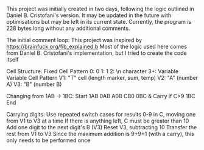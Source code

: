 This project was initially created in two days, following the logic outlined in Daniel B. Cristofani's version. It may be updated in the future with optimisations but may be left in its current state. 
Currently, the program is 228 bytes long without any additional comments. 

The initial comment loop: 
  This project was inspired by https://brainfuck.org/fib_explained.b
  Most of the logic used here comes from Daniel B. Cristofani's implementation, but I tried to create the code itself
  
  Cell Structure:
  Fixed Cell Pattern
  0: 0
  1: 1
  2: \n character
  3+: Variable
  Variable Cell Pattern
  V1: "T" cell (length marker, sum, temp)
  V2: "A" (number A)
  V3: "B" (number B)
  
  Changing from 1AB -> 1BC:
  Start
  1AB
  0AB
  A0B
  CB0
  0BC & Carry if C>9
  1BC
  End
  
  Carrying digits:
  Use repeated switch cases for results 0-9 in C, moving one from V1 to V3 at a time
  If there is anything left, C must be greater than 10
  Add one digit to the next digit's B (V3)
  Reset V3, subtracting 10
  Transfer the rest from V1 to V3
  Since the maximum addition is 9+9+1 (with a carry), this only needs to be performed once
